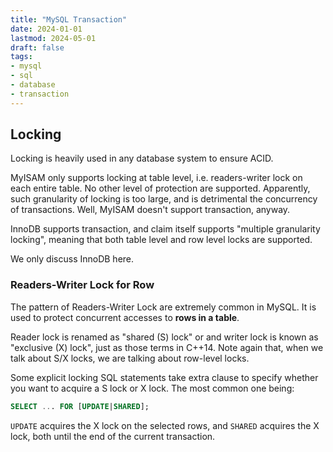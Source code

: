 ```yaml
---
title: "MySQL Transaction"
date: 2024-01-01
lastmod: 2024-05-01
draft: false
tags:
- mysql
- sql
- database
- transaction
---
```


Locking
--------

Locking is heavily used in any database system to ensure ACID. 

MyISAM only supports locking at table level, i.e. readers-writer lock on each entire table. No other level of protection are supported. Apparently, such granularity of locking is too large, and is detrimental the concurrency of transactions. Well, MyISAM doesn't support transaction, anyway.

InnoDB supports transaction, and claim itself supports "multiple granularity locking", meaning that both table level and row level locks are supported.

We only discuss InnoDB here.

### Readers-Writer Lock for Row

The pattern of Readers-Writer Lock are extremely common in MySQL. It is used to protect concurrent accesses to **rows in a table**.

Reader lock is renamed as "shared (S) lock" or and writer lock is known as "exclusive (X) lock", just as those terms in C++14. Note again that, when we talk about S/X locks, we are talking about row-level locks.

Some explicit locking SQL statements take extra clause to specify whether you want to acquire a S lock or X lock. The most common one being:

```sql
SELECT ... FOR [UPDATE|SHARED];
```

`UPDATE` acquires the X lock on the selected rows, and `SHARED` acquires the X lock, both until the end of the current transaction.
